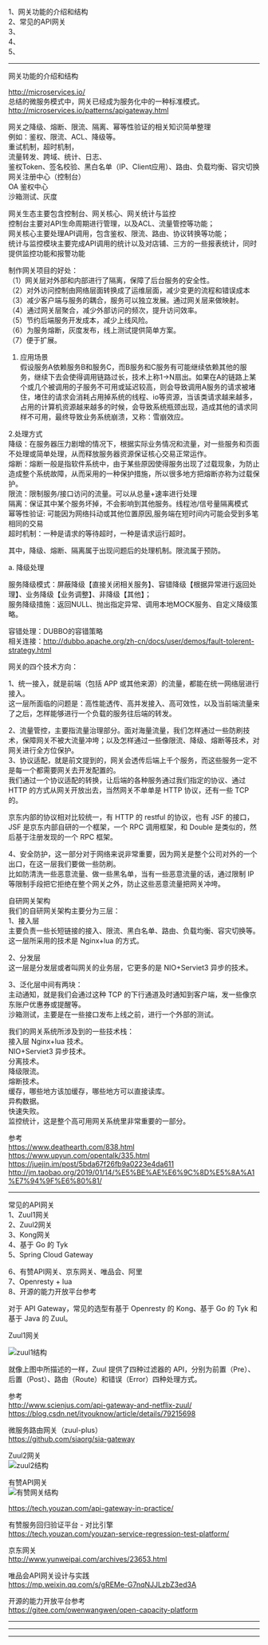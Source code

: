 1、网关功能的介绍和结构    
2、常见的API网关    
3、    
4、    
5、    
    
    
    
---------------------------------------------------------------------------------------------------------------------    
    
网关功能的介绍和结构    
    
http://microservices.io/     
总结的微服务模式中，网关已经成为服务化中的一种标准模式。    
http://microservices.io/patterns/apigateway.html    
    
    
网关之降级、熔断、限流、隔离、幂等性验证的相关知识简单整理    
例如：鉴权、限流、ACL、降级等。    
重试机制，超时机制，    
流量转发、跨域、统计、日志、    
鉴权Token、签名校验、黑白名单（IP、Client应用）、路由、负载均衡、容灾切换    
网关注册中心（控制台）    
OA 鉴权中心    
沙箱测试、灰度    
    
    
    
网关生态主要包含控制台、网关核心、网关统计与监控    
控制台主要对API生命周期进行管理，以及ACL、流量管控等功能；    
网关核心主要处理API调用，包含鉴权、限流、路由、协议转换等功能；    
统计与监控模块主要完成API调用的统计以及对店铺、三方的一些报表统计，同时提供监控功能和报警功能    
    
    
制作网关项目的好处：    
（1）网关层对外部和内部进行了隔离，保障了后台服务的安全性。    
（2）对外访问控制由网络层面转换成了运维层面，减少变更的流程和错误成本    
（3）减少客户端与服务的耦合，服务可以独立发展。通过网关层来做映射。    
（4）通过网关层聚合，减少外部访问的频次，提升访问效率。    
（5）节约后端服务开发成本，减少上线风险。    
（6）为服务熔断，灰度发布，线上测试提供简单方案。    
（7）便于扩展。    
    
1. 应用场景    
假设服务A依赖服务B和服务C，而B服务和C服务有可能继续依赖其他的服务，继续下去会使得调用链路过长，技术上称1->N扇出。如果在A的链路上某个或几个被调用的子服务不可用或延迟较高，则会导致调用A服务的请求被堵住，堵住的请求会消耗占用掉系统的线程、io等资源，当该类请求越来越多，占用的计算机资源越来越多的时候，会导致系统瓶颈出现，造成其他的请求同样不可用，最终导致业务系统崩溃，又称：雪崩效应。    
    
    
2.处理方式    
降级：在服务器压力剧增的情况下，根据实际业务情况和流量，对一些服务和页面不处理或简单处理，从而释放服务器资源保证核心交易正常运作。    
熔断：熔断一般是指软件系统中，由于某些原因使得服务出现了过载现象，为防止造成整个系统故障，从而采用的一种保护措施，所以很多地方把熔断亦称为过载保护。    
限流：限制服务/接口访问的流量。可以从总量+速率进行处理    
隔离：保证其中某个服务坏掉，不会影响到其他服务。线程池/信号量隔离模式    
幂等性验证: 可能因为网络抖动或其他位置原因,服务端在短时间内可能会受到多笔相同的交易    
超时机制：一种是请求的等待超时，一种是请求运行超时。    
    
其中，降级、熔断、隔离属于出现问题后的处理机制。限流属于预防。    
    
a. 降级处理    
    
服务降级模式：屏蔽降级【直接关闭相关服务】、容错降级【根据异常进行返回处理】、业务降级【业务调整】、非降级【其他】；    
服务降级措施：返回NULL、抛出指定异常、调用本地MOCK服务、自定义降级策略。    
    
容错处理：DUBBO的容错策略    
相关连接：http://dubbo.apache.org/zh-cn/docs/user/demos/fault-tolerent-strategy.html    
    
    
    
    
网关的四个技术方向：    
    
1、统一接入，就是前端（包括 APP 或其他来源）的流量，都能在统一网络层进行接入。    
这一层所面临的问题是：高性能透传、高并发接入、高可效性，以及当前端流量来了之后，怎样能够进行一个负载的服务往后端的转发。    
    
2、流量管控，主要指流量治理部分。面对海量流量，我们怎样通过一些防刷技术，保障网关不被大流量冲垮；以及怎样通过一些像限流、降级、熔断等技术，对网关进行全方位保护。    
3、协议适配，就是前文提到的，网关会透传后端上千个服务，而这些服务一定不是每一个都需要网关去开发配置的。    
我们通过一个协议适配的转换，让后端的各种服务通过我们指定的协议、通过 HTTP 的方式从网关开放出去，当然网关不单单是 HTTP 协议，还有一些 TCP 的。    
    
京东内部的协议相对比较统一，有 HTTP 的 restful 的协议，也有 JSF 的接口，JSF 是京东内部自研的一个框架，一个 RPC 调用框架，和 Double 是类似的，然后基于注册发现的一个 RPC 框架。    
    
4、安全防护，这一部分对于网络来说非常重要，因为网关是整个公司对外的一个出口，在这一层我们要做一些防刷。    
比如防清洗一些恶意流量、做一些黑名单，当有一些恶意流量的话，通过限制 IP 等限制手段把它拒绝在整个网关之外，防止这些恶意流量把网关冲垮。    
    
    
自研网关架构    
我们的自研网关架构主要分为三层：    
1、接入层    
主要负责一些长短链接的接入、限流、黑白名单、路由、负载均衡、容灾切换等。这一层所采用的技术是 Nginx+lua 的方式。    
    
2、分发层    
这一层是分发层或者叫网关的业务层，它更多的是 NIO+Serviet3 异步的技术。    
    
3、泛化层中间有两块：    
    主动通知，就是我们会通过这种 TCP 的下行通道及时通知到客户端，发一些像京东账户优惠券或提醒等。    
    沙箱测试，主要是在一些接口发布上线之前，进行一个外部的测试。    
    
    
    
我们的网关系统所涉及到的一些技术栈：    
    接入层 Nginx+lua 技术。    
    NIO+Serviet3 异步技术。    
    分离技术。    
    降级限流。    
    熔断技术。    
    缓存，哪些地方该加缓存，哪些地方可以直接读库。    
    异构数据。    
    快速失败。    
    监控统计，这是整个高可用网关系统里非常重要的一部分。    
    
    
参考    
https://www.deathearth.com/838.html    
https://www.upyun.com/opentalk/335.html    
https://juejin.im/post/5bda67f26fb9a0223e4da611    
http://jm.taobao.org/2019/01/14/%E5%BE%AE%E6%9C%8D%E5%8A%A1%E7%94%9F%E6%80%81/    
    
---------------------------------------------------------------------------------------------------------------------    
    
常见的API网关    
1、Zuul1网关    
2、Zuul2网关    
3、Kong网关    
4、基于 Go 的 Tyk    
5、Spring Cloud Gateway    
    
6、有赞API网关、京东网关、唯品会、阿里    
7、Openresty + lua    
8、开源的能力开放平台参考    
    
    
    
对于 API Gateway，常见的选型有基于 Openresty 的 Kong、基于 Go 的 Tyk 和基于 Java 的 Zuul。    
    
    
    
Zuul1网关    
    
![zuul1结构](images/zuul1结构.png "ReferencePicture")    
    
就像上图中所描述的一样，Zuul 提供了四种过滤器的 API，分别为前置（Pre）、后置（Post）、路由（Route）和错误（Error）四种处理方式。    
    
参考    
http://www.scienjus.com/api-gateway-and-netflix-zuul/    
https://blog.csdn.net/ityouknow/article/details/79215698    
    
    
    
微服务路由网关（zuul-plus）    
https://github.com/siaorg/sia-gateway    
    
    
    
Zuul2网关    
![zuul2结构](images/zuul2结构图.png "ReferencePicture")    
    
    
    
有赞API网关    
![有赞网关结构](images/有赞网关应用架构图.png "ReferencePicture")    
    
https://tech.youzan.com/api-gateway-in-practice/    
    
有赞服务回归验证平台 - 对比引擎    
https://tech.youzan.com/youzan-service-regression-test-platform/    
    
    
    
京东网关    
http://www.yunweipai.com/archives/23653.html    
    
    
    
唯品会API网关设计与实践    
https://mp.weixin.qq.com/s/gREMe-G7nqNJJLzbZ3ed3A    
    
    
    
    
开源的能力开放平台参考    
https://gitee.com/owenwangwen/open-capacity-platform    
    
    
    
---------------------------------------------------------------------------------------------------------------------    
    
    
    
    
---------------------------------------------------------------------------------------------------------------------    
    
    
    
    
    
---------------------------------------------------------------------------------------------------------------------    
    
    
    

